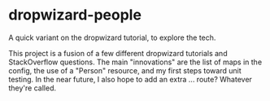 # dropwizard-people
A quick variant on the dropwizard tutorial, to explore the tech.

This project is a fusion of a few different dropwizard tutorials and StackOverflow questions. 
The main "innovations" are the list of maps in the config, the use of a "Person" resource, and my first
steps toward unit testing. In the near future, I also hope to add an extra ... route? Whatever they're called.
